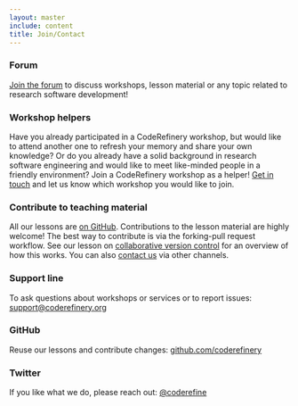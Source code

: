 ```yaml
---
layout: master
include: content
title: Join/Contact
---
```


### Forum

[Join the forum](https://groups.google.com/group/coderefinery) to discuss workshops, 
lesson material or any topic related to research software development! 


### Workshop helpers

Have you already participated in a CodeRefinery workshop, but would like to attend another one 
to refresh your memory and share your own knowledge? Or do you already have a solid background 
in research software engineering and would like to meet like-minded people in a friendly 
environment? Join a CodeRefinery workshop as a helper! [Get in touch](../contact) and let 
us know which workshop you would like to join.


### Contribute to teaching material

All our lessons are [on GitHub](https://github.com/coderefinery). Contributions to the 
lesson material are highly welcome! The best way to contribute is via the forking-pull request 
workflow. See our lesson on [collaborative version control](https://coderefinery.github.io/git-collaborative/02-distributed/) for an overview of how this works. You can also [contact us](../contact) 
via other channels.


### Support line

To ask questions about workshops or services or to report issues: [support@coderefinery.org](mailto:support@coderefinery.org)


### GitHub

Reuse our lessons and contribute changes: [github.com/coderefinery](https://github.com/coderefinery/)


### Twitter

If you like what we do, please reach out: [@coderefine](https://twitter.com/coderefine)
